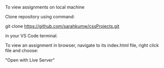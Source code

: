 To view assignments on local machine

Clone repository using command:

git clone https://github.com/sarahkumw/cssProjects.git

in your VS Code terminal.

To view an assignment in browser, navigate to its index.html file, right click file and choose:

"Open with Live Server"
